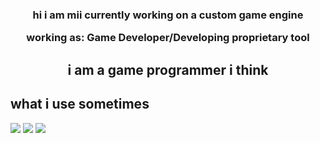 

<h3 align="center">
  hi i am mii
  currently working on a custom game engine

  working as: Game Developer/Developing proprietary tool
</a> 
</h3>

<h2 align="center">
i am a game programmer i think
</h2> 





## what i use sometimes

![](https://img.shields.io/badge/Code-GDScript-informational?style=flat&logo=GDScript&color=61DAFB)
![](https://img.shields.io/badge/Code-C++-informational?style=flat&logo=C++&color=764ABC)
![](https://img.shields.io/badge/Code-Mython-informational?style=flat&logo=Mython&color=61DAFB)



